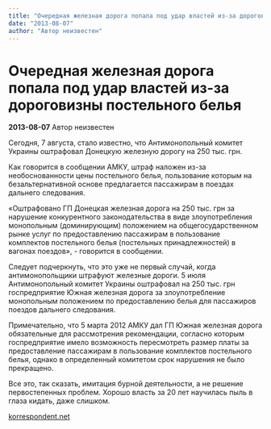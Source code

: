 ```yaml
---
title: "Очередная железная дорога попала под удар властей из-за дороговизны постельного белья"
date: "2013-08-07"
author: "Автор неизвестен"
---
```


# Очередная железная дорога попала под удар властей из-за дороговизны постельного белья

**2013-08-07** Автор неизвестен

Сегодня, 7 августа, стало известно, что Антимонопольный комитет Украины оштрафовал Донецкую железную дорогу на 250 тыс. грн.

Как говорится в сообщении АМКУ, штраф наложен из-за необоснованности цены постельного белья, пользование которым на безальтернативной основе предлагается пассажирам в поездах дальнего следования.

«Оштрафовано ГП Донецкая железная дорога на 250 тыс. грн за нарушение конкурентного законодательства в виде злоупотребления монопольным (доминирующим) положением на общегосударственном рынке услуг по предоставлению пассажирам в пользование комплектов постельного белья (постельных принадлежностей) в вагонах поездов», - говорится в сообщении.

Следует подчеркнуть, что это уже не первый случай, когда антимонопольщики штрафуют железные дороги. 5 июля Антимонопольный комитет Украины оштрафовал на 250 тыс. грн госпредприятие Южная железная дорога за злоупотребление монопольным положением по предоставлению белья для пассажиров поездов дальнего следования.

Примечательно, что 5 марта 2012 АМКУ дал ГП Южная железная дорога обязательные для рассмотрения рекомендации, согласно которым госпредприятие имело возможность пересмотреть размер платы за предоставление пассажирам в пользование комплектов постельного белья, однако в определенный комитетом срок нарушения не было прекращено.

Все это, так сказать, имитация бурной деятельности, а не решение первостепенных проблем. Хорошо власть за 20 лет научилась пыль в глаза кидать, даже слишком.

[korrespondent.net](http://korrespondent.net/business/companies/1589747-ocherednaya-zheleznaya-doroga-popala-pod-udar-vlastej-iz-za-dorogovizny-postelnogo-belya)